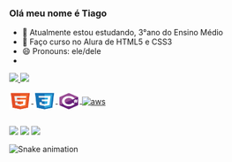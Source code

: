 ### Olá meu nome é Tiago

- 🔭 Atualmente estou estudando, 3°ano do Ensino Médio
- 🌱 Faço curso no Alura de HTML5 e CSS3
- 😄 Pronouns: ele/dele
- 
<div align="left">
  <a href="https://github.com/tiagoadag1203">
  <img height="180em" style="border_color: #000000" src="https://github-readme-stats.vercel.app/api?username=tiagoadag1203&show_icons=true&theme=gotham&include_all_commits=true&count_private=true"/>
  <img height="180em" src="https://github-readme-stats.vercel.app/api/top-langs/?username=tiagoadag1203&layout=compact&langs_count=7&theme=gotham"/>
</div>
  <div style="display: inline_block"><br>
  <img align="center" alt="HTML" height="30" width="40" src="https://raw.githubusercontent.com/devicons/devicon/master/icons/html5/html5-original.svg">
  <img align="center" alt="CSS" height="30" width="40" src="https://raw.githubusercontent.com/devicons/devicon/master/icons/css3/css3-original.svg">
  <img align="center" alt="Csharp" height="30" width="40" src="https://raw.githubusercontent.com/devicons/devicon/master/icons/csharp/csharp-original.svg">
  <img align="center" alt="aws" height="30" width="40" src="https://cdn.jsdelivr.net/gh/devicons/devicon/icons/amazonwebservices/amazonwebservices-original.svg">
</div>

  ##

  <div> 
  <a href="https://www.instagram.com/tiga.s_/" target="_blank"><img src="https://img.shields.io/badge/-Instagram-%23E4405F?style=for-the-badge&logo=instagram&logoColor=white" target="_blank"></a>
  <a href = "mailto:tiago.adag@gmail.com"><img src="https://img.shields.io/badge/Gmail-D14836?style=for-the-badge&logo=gmail&logoColor=white" target="_blank"></a>
  <a href="https://www.linkedin.com/in/tiago-augusto-dal-acqua-gonçalves-44983321b" target="_blank"><img src="https://img.shields.io/badge/-LinkedIn-%230077B5?style=for-the-badge&logo=linkedin&logoColor=white" target="_blank"></a> 
  </div>
  
  ![Snake animation](https://github.com/tiagoadag1203/tiagoadag1203/blob/output/github-contribution-grid-snake.svg)
